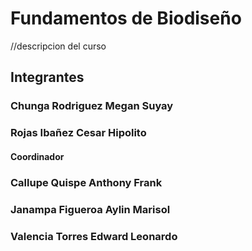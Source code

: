 # Fundamentos de Biodiseño
//descripcion del curso

## Integrantes
### Chunga Rodriguez Megan Suyay

### Rojas Ibañez Cesar Hipolito
#### Coordinador 

### Callupe Quispe Anthony Frank

### Janampa Figueroa Aylin Marisol 

### Valencia Torres Edward Leonardo

